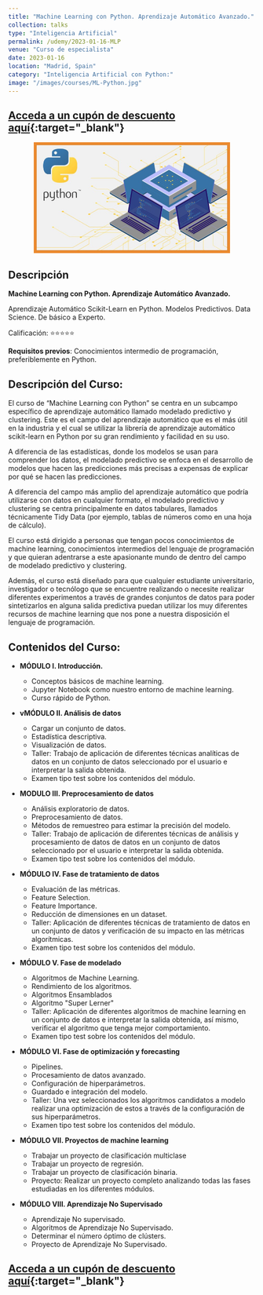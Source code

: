 ```yaml
---
title: "Machine Learning con Python. Aprendizaje Automático Avanzado."
collection: talks
type: "Inteligencia Artificial"
permalink: /udemy/2023-01-16-MLP
venue: "Curso de especialista"
date: 2023-01-16
location: "Madrid, Spain"
category: "Inteligencia Artificial con Python:"
image: "/images/courses/ML-Python.jpg"
---
```


## [Acceda a un cupón de descuento aquí](https://www.udemy.com/course/machine-learning-con-python-aprendizaje-automatico-avanzado/?couponCode=MAR_2025){:target="_blank"}

<div>
<p align = "center">
<img src="/images/courses/ML-Python.jpg" alt="Machine Learning con Python" width="400">
</p>
</div>

## Descripción

<b>Machine Learning con Python. Aprendizaje Automático Avanzado.</b>

Aprendizaje Automático Scikit-Learn en Python. Modelos Predictivos. Data Science. De básico a Experto.

Calificación: ⭐⭐⭐⭐⭐

<b>Requisitos previos</b>: Conocimientos intermedio de programación, preferiblemente en Python.

## Descripción del Curso:

El curso de “Machine Learning con Python” se centra en un subcampo específico de aprendizaje automático llamado modelado predictivo y clustering. Este es el campo del aprendizaje automático que es el más útil en la industria y el cual se utilizar la librería de aprendizaje automático scikit-learn en Python por su gran rendimiento y facilidad en su uso.

A diferencia de las estadísticas, donde los modelos se usan para comprender los datos, el modelado predictivo se enfoca en el desarrollo de modelos que hacen las predicciones más precisas a expensas de explicar por qué se hacen las predicciones.

A diferencia del campo más amplio del aprendizaje automático que podría utilizarse con datos en cualquier formato, el modelado predictivo y clustering se centra principalmente en datos tabulares, llamados técnicamente Tidy Data (por ejemplo, tablas de números como en una hoja de cálculo).

El curso  está dirigido a personas que tengan pocos conocimientos de machine learning, conocimientos intermedios del lenguaje de programación y que quieran adentrarse a este apasionante mundo de dentro del campo de modelado predictivo y clustering.

Además, el curso está diseñado para que cualquier estudiante universitario, investigador o tecnólogo que se encuentre realizando o necesite realizar diferentes experimentos a través de grandes conjuntos de datos para poder sintetizarlos en alguna salida predictiva puedan utilizar los muy diferentes recursos de machine learning que nos pone a nuestra disposición el lenguaje de programación.

## Contenidos del Curso:

- __MÓDULO I. Introducción.__
    - Conceptos básicos de machine learning.
    - Jupyter Notebook como nuestro entorno de machine learning.
    - Curso rápido de Python.

- __vMÓDULO II. Análisis de datos__
    - Cargar un conjunto de datos.
    - Estadística descriptiva.
    - Visualización de datos.
    - Taller: Trabajo de aplicación de diferentes técnicas analíticas de datos en un conjunto de datos seleccionado por el usuario e interpretar la salida obtenida.
    - Examen tipo test sobre los contenidos del módulo.

- __MODULO III. Preprocesamiento de datos__
    - Análisis exploratorio de datos.
    - Preprocesamiento de datos.
    - Métodos de remuestreo para estimar la precisión del modelo.
    - Taller: Trabajo de aplicación de diferentes técnicas de análisis y procesamiento de datos de datos en un conjunto de datos seleccionado por el usuario e interpretar la salida obtenida.
    - Examen tipo test sobre los contenidos del módulo.

- __MÓDULO IV. Fase de tratamiento de datos__
    - Evaluación de las métricas.
    - Feature Selection.
    - Feature Importance.
    - Reducción de dimensiones en un dataset.
    - Taller: Aplicación de diferentes técnicas de tratamiento de datos en un conjunto de datos y verificación de su impacto en las métricas algorítmicas.
    - Examen tipo test sobre los contenidos del módulo.

- __MÓDULO V. Fase de modelado__
    - Algoritmos de Machine Learning.
    - Rendimiento de los algoritmos.
    - Algoritmos Ensamblados
    - Algoritmo "Super Lerner"
    - Taller: Aplicación de diferentes algoritmos de machine learning en un conjunto de datos e interpretar la salida obtenida, así mismo, verificar el algoritmo que tenga mejor comportamiento.
    - Examen tipo test sobre los contenidos del módulo.

- __MÓDULO VI. Fase de optimización y forecasting__
    - Pipelines.
    - Procesamiento de datos avanzado.
    - Configuración de hiperparámetros.
    - Guardado e integración del modelo.
    - Taller: Una vez seleccionados los algoritmos candidatos a modelo realizar una optimización de estos a través de la configuración de sus hiperparámetros.
    - Examen tipo test sobre los contenidos del módulo.

- __MÓDULO VII. Proyectos de machine learning__
    - Trabajar un proyecto de clasificación multiclase
    - Trabajar un proyecto de regresión.
    - Trabajar un proyecto de clasificación binaria.
    - Proyecto: Realizar un proyecto completo analizando todas las fases estudiadas en los diferentes módulos.

- __MÓDULO VIII. Aprendizaje No Supervisado__
    - Aprendizaje No supervisado.
    - Algoritmos de Aprendizaje No Supervisado.
    - Determinar el número óptimo de clústers.
    - Proyecto de Aprendizaje No Supervisado.

## [Acceda a un cupón de descuento aquí](https://www.udemy.com/course/machine-learning-con-python-aprendizaje-automatico-avanzado/?couponCode=MAR_2025){:target="_blank"}

